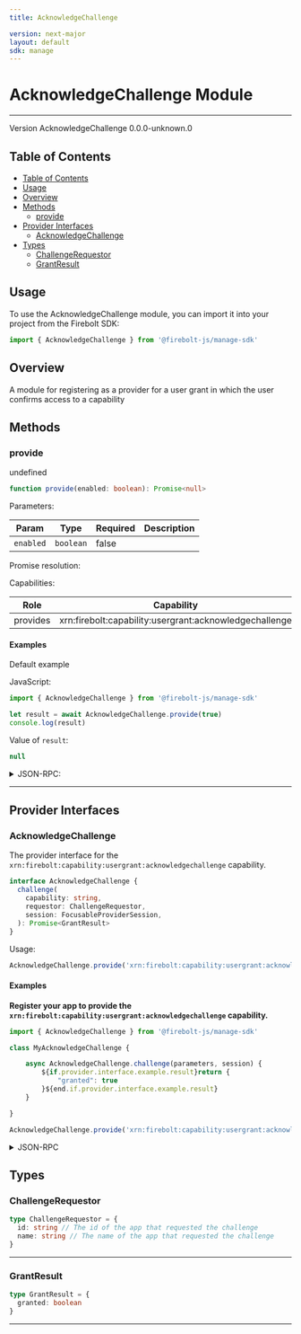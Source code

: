 ```yaml
---
title: AcknowledgeChallenge

version: next-major
layout: default
sdk: manage
---
```


# AcknowledgeChallenge Module

---

Version AcknowledgeChallenge 0.0.0-unknown.0

## Table of Contents

- [Table of Contents](#table-of-contents)
- [Usage](#usage)
- [Overview](#overview)
- [Methods](#methods)
  - [provide](#provide)
- [Provider Interfaces](#provider-interfaces)
  - [AcknowledgeChallenge](#acknowledgechallenge)
- [Types](#types)
  - [ChallengeRequestor](#challengerequestor)
  - [GrantResult](#grantresult)

## Usage

To use the AcknowledgeChallenge module, you can import it into your project from the Firebolt SDK:

```javascript
import { AcknowledgeChallenge } from '@firebolt-js/manage-sdk'
```

## Overview

A module for registering as a provider for a user grant in which the user confirms access to a capability

## Methods

### provide

undefined

```typescript
function provide(enabled: boolean): Promise<null>
```

Parameters:

| Param     | Type      | Required | Description |
| --------- | --------- | -------- | ----------- |
| `enabled` | `boolean` | false    |             |

Promise resolution:

Capabilities:

| Role     | Capability                                             |
| -------- | ------------------------------------------------------ |
| provides | xrn:firebolt:capability:usergrant:acknowledgechallenge |

#### Examples

Default example

JavaScript:

```javascript
import { AcknowledgeChallenge } from '@firebolt-js/manage-sdk'

let result = await AcknowledgeChallenge.provide(true)
console.log(result)
```

Value of `result`:

```javascript
null
```

<details markdown="1" >
<summary>JSON-RPC:</summary>
Request:

```json
{
  "jsonrpc": "2.0",
  "id": 1,
  "method": "AcknowledgeChallenge.provide",
  "params": {
    "enabled": true
  }
}
```

Response:

```json
{
  "jsonrpc": "2.0",
  "id": 1,
  "result": null
}
```

</details>

---

## Provider Interfaces

### AcknowledgeChallenge

The provider interface for the `xrn:firebolt:capability:usergrant:acknowledgechallenge` capability.

```typescript
interface AcknowledgeChallenge {
  challenge(
    capability: string,
    requestor: ChallengeRequestor,
    session: FocusableProviderSession,
  ): Promise<GrantResult>
}
```

Usage:

```typescript
AcknowledgeChallenge.provide('xrn:firebolt:capability:usergrant:acknowledgechallenge', provider: AcknowledgeChallenge | object)
```

#### Examples

**Register your app to provide the `xrn:firebolt:capability:usergrant:acknowledgechallenge` capability.**

```javascript
import { AcknowledgeChallenge } from '@firebolt-js/manage-sdk'

class MyAcknowledgeChallenge {

    async AcknowledgeChallenge.challenge(parameters, session) {
        ${if.provider.interface.example.result}return {
            "granted": true
        }${end.if.provider.interface.example.result}
    }

}

AcknowledgeChallenge.provide('xrn:firebolt:capability:usergrant:acknowledgechallenge', new MyAcknowledgeChallenge())
```

<details markdown="1" >
    <summary>JSON-RPC</summary>

**Register to recieve each provider API**

Request:

```json
{
  "id": 1,
  "method": "AcknowledgeChallenge.onRequestAcknowledgeChallenge.challenge",
  "params": {
    "listen": true
  }
}
```

Response:

```json
{
  "id": 1,
  "result": {
    "listening": true,
    "event": "AcknowledgeChallenge.onRequestAcknowledgeChallenge.challenge"
  }
}
```

**Asynchronous event to initiate AcknowledgeChallenge.challenge()**

Event Response:

```json
{
  "id": 1,
  "result": {
    "correlationId": "",
    "parameters": "xrn:firebolt:capability:localization::postal-code"
  }
}
```

**App initiated response to event**

Request:

```json
{
  "id": 2,
  "method": "AcknowledgeChallenge.AcknowledgeChallenge.challengeResponse",
  "params": {
    "correlationId": "",
    "result": {
      "granted": true
    }
  }
}
```

Response:

```json
{
  "id": 2,
  "result": true
}
```

</details>

## Types

### ChallengeRequestor

```typescript
type ChallengeRequestor = {
  id: string // The id of the app that requested the challenge
  name: string // The name of the app that requested the challenge
}
```

---

### GrantResult

```typescript
type GrantResult = {
  granted: boolean
}
```

---
